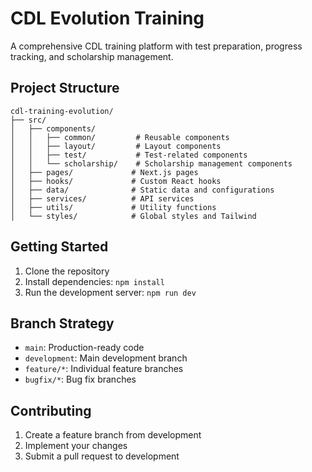 # CDL Evolution Training

A comprehensive CDL training platform with test preparation, progress tracking, and scholarship management.

## Project Structure

```
cdl-training-evolution/
├── src/
│   ├── components/
│   │   ├── common/         # Reusable components
│   │   ├── layout/         # Layout components
│   │   ├── test/           # Test-related components
│   │   └── scholarship/    # Scholarship management components
│   ├── pages/             # Next.js pages
│   ├── hooks/             # Custom React hooks
│   ├── data/              # Static data and configurations
│   ├── services/          # API services
│   ├── utils/             # Utility functions
│   └── styles/            # Global styles and Tailwind
```

## Getting Started

1. Clone the repository
2. Install dependencies: `npm install`
3. Run the development server: `npm run dev`

## Branch Strategy

- `main`: Production-ready code
- `development`: Main development branch
- `feature/*`: Individual feature branches
- `bugfix/*`: Bug fix branches

## Contributing

1. Create a feature branch from development
2. Implement your changes
3. Submit a pull request to development
